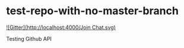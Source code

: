 test-repo-with-no-master-branch
===============================
[![Gitter](http://localhost:4000/Join Chat.svg)](http://localhost:5000/suprememoocow/test-repo-with-no-master-branch?utm_source=badge&utm_medium=badge&utm_campaign=pr-badge)

Testing Github API
